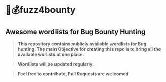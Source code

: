 # 🚀💰fuzz4bounty 
## Awesome wordlists for Bug Bounty Hunting

> **This repository contains publicly available wordlists for Bug hunting. The main Objective for creating this repo is to bring all the available worlists at one place.**

> **Wordlists will be updated regularly.**

> **Feel free to contribute, Pull Requests are welcomed.**
